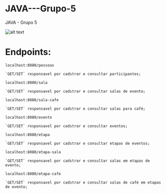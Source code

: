 # JAVA---Grupo-5
JAVA - Grupo 5

![alt text](https://user-images.githubusercontent.com/11688998/110387997-31b35d00-8041-11eb-91c3-971e771c1b94.jpg)

# **Endpoints:**

`localhost:8080/pessoas`

    `GET/SET` responsavel por cadstrar e consultar participantes;

`localhost:8080/sala`

    `GET/SET` responsavel por cadstrar e consultar salas de evento;

`localhost:8080/sala-cafe`

    `GET/SET` responsavel por cadstrar e consultar salas para café;

`localhost:8080/evento`

    `GET/SET` responsavel por cadstrar e consultar eventos;

`localhost:8080/etapa`

    `GET/SET` responsavel por cadstrar e consultar etapas de eventos;

`localhost:8080/etapa-sala`

    `GET/SET` responsavel por cadstrar e consultar salas em etapas de evento;

`localhost:8080/etapa-cafe`

    `GET/SET` responsavel por cadstrar e consultar salas de café em etapas de evento;